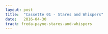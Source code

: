 ```yaml
---
layout: post
title:  "Cassette 01 - Stares and Whispers"
date:   2016-04-30
track: freda-payne-stares-and-whispers
---
```


